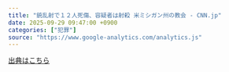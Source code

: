 ```yaml
---
title: "銃乱射で１２人死傷、容疑者は射殺 米ミシガン州の教会 - CNN.jp"
date: 2025-09-29 09:47:00 +0900
categories: ["犯罪"]
source: "https://www.google-analytics.com/analytics.js"
---
```


[出典はこちら](https://www.google-analytics.com/analytics.js)
